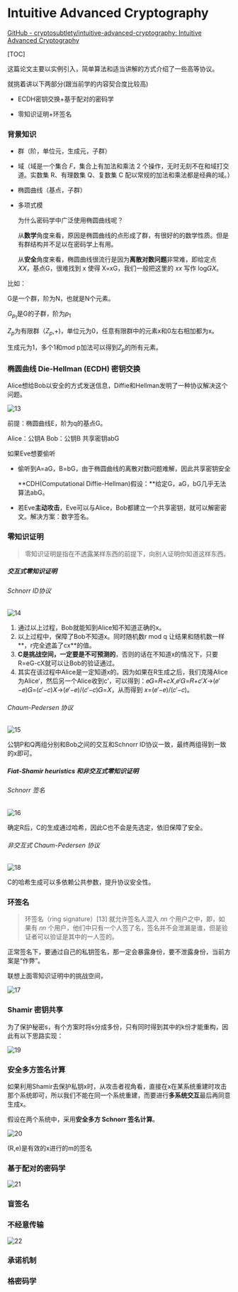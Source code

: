 # Intuitive Advanced Cryptography

[GitHub - cryptosubtlety/intuitive-advanced-cryptography: Intuitive Advanced Cryptography](https://github.com/cryptosubtlety/intuitive-advanced-cryptography)



[TOC]

这篇论文主要以实例引入，简单算法和适当讲解的方式介绍了一些高等协议。

就挑着讲以下两部分(跟当前学的内容契合度比较高)

- ECDH密钥交换+基于配对的密码学

- 零知识证明+环签名



### 背景知识

- 群（阶，单位元，生成元，子群）

- 域（域是一个集合 *F*，集合上有加法和乘法 2 个操作，无时无刻不在和域打交道。实数集 R、有理数集 Q、复数集 C 配以常规的加法和乘法都是经典的域。）

- 椭圆曲线（基点，子群）

- 多项式模

  为什么密码学中广泛使用椭圆曲线呢？

  从**数学**角度来看，原因是椭圆曲线的点形成了群，有很好的的数学性质。但是有群结构并不足以在密码学上有用。

  从**安全**角度来看，椭圆曲线很流行是因为**离散对数问题**非常难，即给定点 𝑋*X*，基点G，很难找到 x 使得 X=xG，我们一般把这里的 𝑥*x* 写作 log⁡𝐺𝑋。

比如：

G是一个群，阶为N，也就是N个元素。

$G_{p_1}$是G的子群，阶为$p_1$

$Z_p$为有限群（$Z_p$,+)，单位元为0，任意有限群中的元素x和0左右相加都为x。

生成元为1，多个1和mod p加法可以得到$Z_p$的所有元素。



### 椭圆曲线 Die-Hellman (ECDH) 密钥交换

Alice想给Bob以安全的方式发送信息，Diffie和Hellman发明了一种协议解决这个问题。

![13](F:\论文\Week\image\13.png)

前提：椭圆曲线E，阶为q的基点G。

Alice：公钥A     Bob：公钥B     共享密钥abG



如果Eve想要偷听

- 偷听到A=aG，B=bG，由于椭圆曲线的离散对数问题难解，因此共享密钥安全

  **CDH(Computational Diffie-Hellman)假设：**给定G，aG，bG几乎无法算法abG。

- 若Eve**主动攻击**，Eve可以与Alice，Bob都建立一个共享密钥，就可以解密密文。解决方案：数字签名。



### 零知识证明

> 零知识证明是指在不透露某样东西的前提下，向别人证明你知道这样东西。

##### 交互式零知识证明

###### Schnorr ID协议

![14](F:\论文\Week\image\14.png)

1. 通过以上过程，Bob就能知到Alice知不知道正确的x。
2. 以上过程中，保障了Bob不知道x。同时随机数r mod q 让结果和随机数一样**，r完全遮盖了cx**的值。
3. **C是挑战空间，一定要是不可预测的**，否则的话在不知道x的情况下，只要R=eG-cX就可以让Bob的验证通过。
4. 其实在该过程中Alice是一定知道x的。因为如果在R生成之后，我们克隆Alice为Alice‘，然后另一个Alice收到c’，可以得到：𝑒𝐺=𝑅+𝑐𝑋,𝑒′𝐺=𝑅+𝑐′𝑋→(𝑒′−𝑒)𝐺=(𝑐′−𝑐)𝑋→(𝑒′−𝑒)/(𝑐′−𝑐)𝐺=𝑋，从而得到 𝑥=(𝑒′−𝑒)/(𝑐′−𝑐)。



###### Chaum-Pedersen 协议

![15](F:\论文\Week\image\15.png)

公钥P和Q两组分别和Bob之间的交互和Schnorr ID协议一致，最终两组得到一致的x即可。



##### Fiat-Shamir heuristics 和非交互式零知识证明

###### Schnorr 签名

![16](F:\论文\Week\image\16.png)

确定R后，C的生成通过哈希，因此C也不会是先选定，依旧保障了安全。

###### 非交互式 Chaum-Pedersen 协议

![18](F:\论文\Week\image\18.png)

C的哈希生成可以多依赖公共参数，提升协议安全性。



### 环签名

> 环签名（ring signature）[13] 就允许签名人混入 𝑛*n* 个用户之中，即，如果有 𝑛*n* 个用户，他们中只有一个人签了名，签名并不会泄漏是谁，但是验证者可以验证是其中的一人签的。

正常签名下，要通过自己的私钥签名，那一定会暴露身份，要不泄露身份，当前方案是“作弊”。

联想上面零知识证明中的挑战空间，

![17](F:\论文\Week\image\17.jpg)



### Shamir 密钥共享

为了保护秘密s，有个方案时将s分成多份，只有同时得到其中的k份才能重构，因此有以下思路实现：

![19](F:\论文\Week\image\19.jpg)



### 安全多方签名计算

如果利用Shamir去保护私钥x时，从攻击者视角看，直接在x在某系统重建时攻击那个系统即可，所以我们不能在同一个系统重建，而要进行**多系统交互**最后再同意生成x。

假设在两个系统中，采用**安全多方 Schnorr 签名计算**。

![20](F:\论文\Week\image\20.png)

(R,e)是有效的x进行的m的签名



### 基于配对的密码学

![21](F:\论文\Week\image\21.jpg)



### 盲签名

### 不经意传输

![22](F:\论文\Week\image\22.jpg)



### 承诺机制

### 格密码学